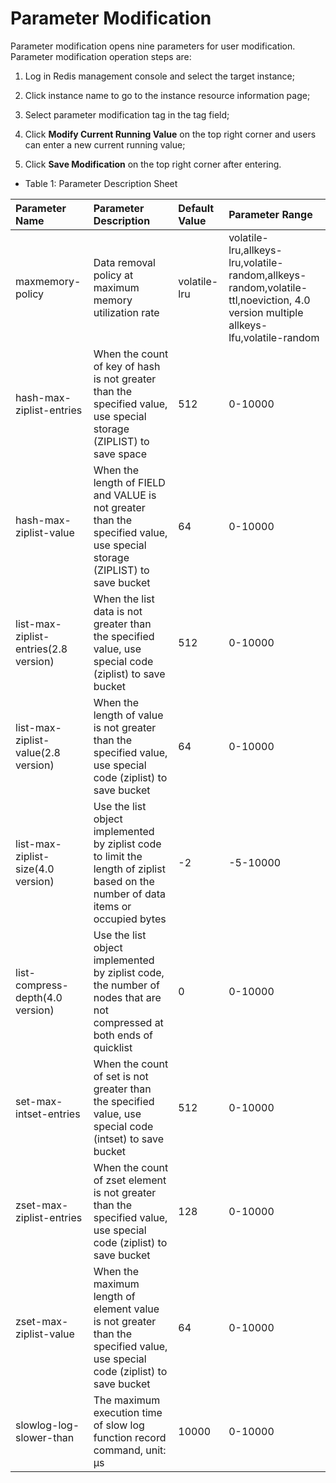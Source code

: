 # Parameter Modification

Parameter modification opens nine parameters for user modification. Parameter modification operation steps are:

1. Log in Redis management console and select the target instance;

2. Click instance name to go to the instance resource information page;

3. Select parameter modification tag in the tag field;

4. Click **Modify Current Running Value** on the top right corner and users can enter a new current running value;

5. Click **Save Modification** on the top right corner after entering.

- Table 1: Parameter Description Sheet

Parameter Name|Parameter Description|Default Value|Parameter Range
:--|:--|:--|:--
maxmemory-policy|Data removal policy at maximum memory utilization rate|volatile-lru|volatile-lru,allkeys-lru,volatile-random,allkeys-random,volatile-ttl,noeviction, 4.0 version multiple allkeys-lfu,volatile-random
hash-max-ziplist-entries|When the count of key of hash is not greater than the specified value, use special storage (ZIPLIST) to save space|512|0-10000
hash-max-ziplist-value|When the length of FIELD and VALUE is not greater than the specified value, use special storage (ZIPLIST) to save bucket|64|0-10000
list-max-ziplist-entries(2.8 version)|When the list data is not greater than the specified value, use special code (ziplist) to save bucket|512|0-10000
list-max-ziplist-value(2.8 version)|When the length of value is not greater than the specified value, use special code (ziplist) to save bucket|64|0-10000
list-max-ziplist-size(4.0 version)|Use the list object implemented by ziplist code to limit the length of ziplist based on the number of data items or occupied bytes|-2|-5-10000
list-compress-depth(4.0 version)|Use the list object implemented by ziplist code, the number of nodes that are not compressed at both ends of quicklist|0|0-10000
set-max-intset-entries|When the count of set is not greater than the specified value, use special code (intset) to save bucket|512|0-10000
zset-max-ziplist-entries|When the count of zset element is not greater than the specified value, use special code (ziplist) to save bucket|128|0-10000
zset-max-ziplist-value|When the maximum length of element value is not greater than the specified value, use special code (ziplist) to save bucket|64|0-10000
slowlog-log-slower-than|The maximum execution time of slow log function record command, unit: μs|10000|0-10000

